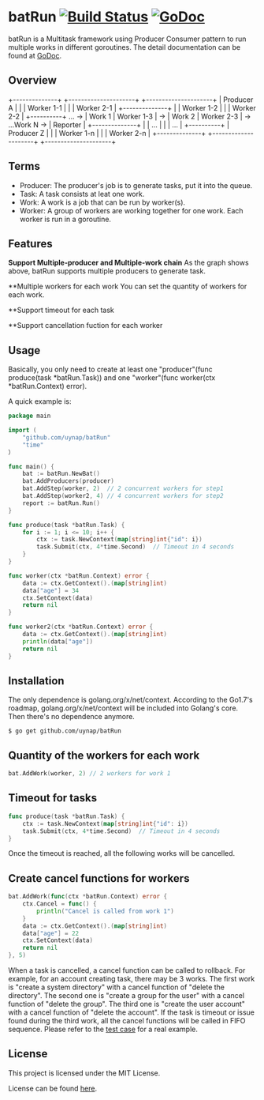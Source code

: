 # batRun [![Build Status]][Build] [![GoDoc]][Documentation]

[Build Status]: https://img.shields.io/travis/uynap/batRun.svg
[Build]: https://travis-ci.org/uynap/batRun
[GoDoc]: https://img.shields.io/badge/documentation-reference-5272B4.svg
[Documentation]: http://godoc.org/github.com/uynap/batRun

batRun is a Multitask framework using Producer Consumer pattern to run multiple works in different goroutines. The detail documentation can be found at [GoDoc](http://godoc.org/github.com/uynap/batRun).

## Overview
+--------------+    +---------------------+    +---------------------+
|  Producer A  |    |        | Worker 1-1 |    |        | Worker 2-1 |
+--------------+    |        | Worker 1-2 |    |        | Worker 2-2 |                 +----------+
      ...        -> | Work 1 | Worker 1-3 | -> | Work 2 | Worker 2-3 | -> ...Work N -> | Reporter |
+--------------+    |        | ...        |    |        | ...        |                 +----------+
|  Producer Z  |    |        | Worker 1-n |    |        | Worker 2-n |
+--------------+    +---------------------+    +---------------------+


## Terms
* Producer: The producer's job is to generate tasks, put it into the queue.
* Task: A task consists at leat one work.
* Work: A work is a job that can be run by worker(s).
* Worker: A group of workers are working together for one work. Each worker is run in a goroutine.

## Features
**Support Multiple-producer and Multiple-work chain**
As the graph shows above, batRun supports multiple producers to generate task.

**Multiple workers for each work
You can set the quantity of workers for each work.

**Support timeout for each task

**Support cancellation fuction for each worker

## Usage

Basically, you only need to create at least one "producer"(func produce(task *batRun.Task)) and one "worker"(func worker(ctx *batRun.Context) error).

A quick example is:

```go
package main

import (
    "github.com/uynap/batRun"
    "time"
）

func main() {
    bat := batRun.NewBat()
    bat.AddProducers(producer)
    bat.AddStep(worker, 2)  // 2 concurrent workers for step1
    bat.AddStep(worker2, 4) // 4 concurrent workers for step2
    report := batRun.Run()
}

func produce(task *batRun.Task) {
    for i := 1; i <= 10; i++ {
        ctx := task.NewContext(map[string]int{"id": i})
        task.Submit(ctx, 4*time.Second)  // Timeout in 4 seconds
    }
}

func worker(ctx *batRun.Context) error {
    data := ctx.GetContext().(map[string]int)
    data["age"] = 34
    ctx.SetContext(data)
    return nil
}

func worker2(ctx *batRun.Context) error {
    data := ctx.GetContext().(map[string]int)
    println(data["age"])
    return nil
}
```


Installation
------------
The only dependence is golang.org/x/net/context.
According to the Go1.7's roadmap, golang.org/x/net/context will be included into Golang's core. Then there's no dependence anymore.

`$ go get github.com/uynap/batRun`


Quantity of the workers for each work
------------
```go
bat.AddWork(worker, 2) // 2 workers for work 1
```


Timeout for tasks
------------
```go
func produce(task *batRun.Task) {
    ctx := task.NewContext(map[string]int{"id": i})
    task.Submit(ctx, 4*time.Second)  // Timeout in 4 seconds
}
```
Once the timeout is reached, all the following works will be cancelled.


Create cancel functions for workers
------------
```go
bat.AddWork(func(ctx *batRun.Context) error {
    ctx.Cancel = func() {
        println("Cancel is called from work 1")
    }
    data := ctx.GetContext().(map[string]int)
    data["age"] = 22
    ctx.SetContext(data)
    return nil
}, 5)
```
When a task is cancelled, a cancel function can be called to rollback.
For example, for an account creating task, there may be 3 works. 
The first work is "create a system directory" with a cancel function of "delete the directory". 
The second one is "create a group for the user" with a cancel function of "delete the group".
The third one is "create the user account" with a cancel function of "delete the account". 
If the task is timeout or issue found during the third work, 
all the cancel functions will be called in FIFO sequence.
Please refer to the [test case](batRun_test.go) for a real example.

License
------------

This project is licensed under the MIT License.

License can be found [here](LICENSE).
